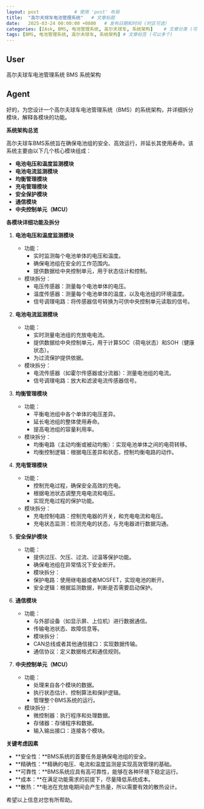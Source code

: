 ```yaml
---
layout: post             # 使用 'post' 布局
title:  "高尔夫球车电池管理系统"   # 文章标题
date:   2025-03-24 00:00:00 +0800   # 发布日期和时间 (时区可选)
categories: [IAsk, BMS, 电池管理系统, 高尔夫球车, 系统架构]    # 文章分类 (可以多个)
tags: [BMS, 电池管理系统, 高尔夫球车, 系统架构] # 文章标签 (可以多个)
---
```



## User

高尔夫球车电池管理系统 BMS 系统架构

## Agent

好的，为您设计一个高尔夫球车电池管理系统（BMS）的系统架构，并详细拆分模块，解释各模块的功能。

**系统架构总览**

高尔夫球车BMS系统旨在确保电池组的安全、高效运行，并延长其使用寿命。该系统主要由以下几个核心模块组成：

* **电池电压和温度监测模块**
* **电池电流监测模块**
* **均衡管理模块**
* **充电管理模块**
* **安全保护模块**
* **通信模块**
* **中央控制单元（MCU）**

**各模块详细功能及拆分**

1.  **电池电压和温度监测模块**

    * 功能：
        * 实时监测每个电池单体的电压和温度。
        * 确保电池组在安全的工作范围内。
        * 提供数据给中央控制单元，用于状态估计和控制。
    * 模块拆分：
        * 电压传感器：测量每个电池单体的电压。
        * 温度传感器：测量每个电池单体的温度，以及电池组的环境温度。
        * 信号调理电路：将传感器信号转换为可供中央控制单元读取的信号。

2.  **电池电流监测模块**

    * 功能：
        * 实时测量电池组的充放电电流。
        * 提供数据给中央控制单元，用于计算SOC（荷电状态）和SOH（健康状态）。
        * 为过流保护提供依据。
    * 模块拆分：
        * 电流传感器（如霍尔传感器或分流器）：测量电池组的电流。
        * 信号调理电路：放大和滤波电流传感器信号。

3.  **均衡管理模块**

    * 功能：
        * 平衡电池组中各个单体的电压差异。
        * 延长电池组的整体使用寿命。
        * 提高电池组的容量利用率。
    * 模块拆分：
        * 均衡电路（主动均衡或被动均衡）：实现电池单体之间的电荷转移。
        * 均衡控制逻辑：根据电压差异和状态，控制均衡电路的动作。

4.  **充电管理模块**

    * 功能：
        * 控制充电过程，确保安全高效的充电。
        * 根据电池状态调整充电电流和电压。
        * 实现充电过程的保护功能。
    * 模块拆分：
        * 充电控制电路：控制充电器的开关，和充电电流和电压。
        * 充电状态监测：检测充电的状态，与充电器进行数据沟通。

5.  **安全保护模块**

    * 功能：
        * 提供过压、欠压、过流、过温等保护功能。
        * 确保电池组在异常情况下安全断开。
        * 模块拆分：
        * 保护电路：使用继电器或者MOSFET，实现电池的断开。
        * 安全逻辑：根据监测数据，判断是否需要启动保护。

6.  **通信模块**

    * 功能：
        * 与外部设备（如显示屏、上位机）进行数据通信。
        * 传输电池状态、故障信息等。
        * 模块拆分：
        * CAN总线或者其他通信接口：实现数据传输。
        * 通信协议：定义数据格式和通信规则。

7.  **中央控制单元（MCU）**

    * 功能：
        * 处理来自各个模块的数据。
        * 执行状态估计、控制算法和保护逻辑。
        * 管理整个BMS系统的运行。
    * 模块拆分：
        * 微控制器：执行程序和处理数据。
        * 存储器：存储程序和数据。
        * 输入输出接口：连接各个模块。

**关键考虑因素**

* **安全性：**BMS系统的首要任务是确保电池组的安全。
* **精确性：**精确的电压、电流和温度监测是实现高效管理的基础。
* **可靠性：**BMS系统应具有高可靠性，能够在各种环境下稳定运行。
* **成本：**在满足功能需求的前提下，尽量降低系统成本。
* **散热：**电池在充放电期间会产生热量，所以需要有效的散热设计。

希望以上信息对您有所帮助。
